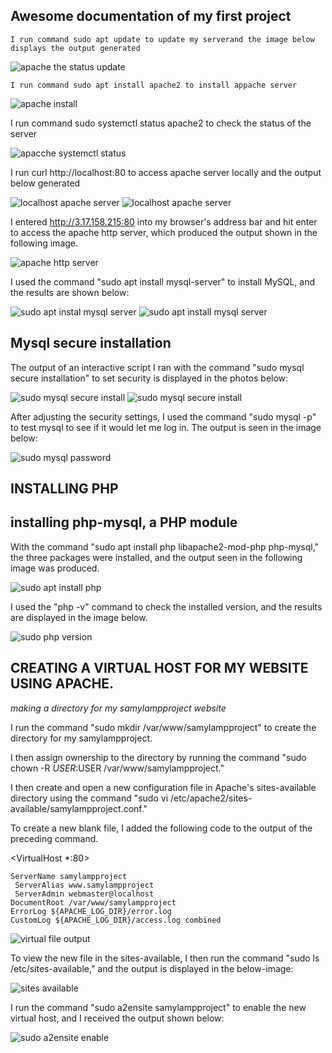 ## Awesome documentation of my first project

`I run command sudo apt update to update my serverand the image below displays the output generated`

![apache the status update](./images/apache%20status%20update.png)

`I run command sudo apt install apache2 to install appache server`

![apache install](./images/sudo%20apache%20install.png) 

I run command sudo systemctl status apache2 to check the status of the server

![ apacche systemctl status](./images/sudo%20systemctl%20status%20.png)

I run curl http://localhost:80 to access apache server locally and the output below generated

![ localhost apache server](./images/curl%20localhost1.png)
![localhost apache server](./images/curl%20localhost2.png)

I entered http://3.17.158.215:80 into my browser's address bar and hit enter to access the apache http server, which produced the output shown in the following image.

![ apache http server](./images/apache2%20default%20page.png)

I used the command "sudo apt install mysql-server" to install MySQL, and the results are shown below:

![sudo apt instal mysql server](./images/sudo%20mysql%20install.png)
![sudo apt install mysql server](./images/sudo%20mysql%20installation.png)

## Mysql secure installation

The output of an interactive script I ran with the command "sudo mysql secure installation" to set security is displayed in the photos below:

![sudo mysql secure install](./images/mysql%20secure%20install1.png)
![sudo mysql secure install](./images/mysql%20secure%20install2.png)

After adjusting the security settings, I used the command "sudo mysql -p" to test mysql to see if it would let me log in. The output is seen in the image below:

![sudo mysql password](./images/mysql%20pswd%20test.png)

## INSTALLING PHP

## installing php-mysql, a PHP module

With the command "sudo apt install php libapache2-mod-php php-mysql," the three packages were installed, and the output seen in the following image was produced.

![sudo apt install php](./images/sudo%20apt%20install%20php.png)

I used the "php -v" command to check the installed version, and the results are displayed in the image below.

![sudo php version](./images/php%20version.png)

## CREATING A VIRTUAL HOST FOR MY WEBSITE USING APACHE.

*making a directory for my samylampproject website*

I run the command "sudo mkdir /var/www/samylampproject" to create the directory for my samylampproject.

I then assign ownership to the directory by running the command "sudo chown -R $USER:$USER /var/www/samylampproject."

I then create and open a new configuration file in Apache's sites-available directory using the command "sudo vi /etc/apache2/sites-available/samylampproject.conf."

To create a new blank file, I added the following code to the output of the preceding command.

<VirtualHost *:80>

    ServerName samylampproject
     ServerAlias www.samylampproject
     ServerAdmin webmaster@localhost
    DocumentRoot /var/www/samylampproject
    ErrorLog ${APACHE_LOG_DIR}/error.log
    CustomLog ${APACHE_LOG_DIR}/access.log combined
</VirtualHost>

![virtual file output](./images/vitual%20file%20otuput.png)

To view the new file in the sites-available, I then run the command "sudo ls /etc/sites-available," and the output is displayed in the below-image:

![sites available](./images/site%20available%20directory.png)

I run the command "sudo a2ensite samylampproject" to enable the new virtual host, and I received the output shown below:

![ sudo a2ensite enable](./images/sudo%20a2ensite.png)


